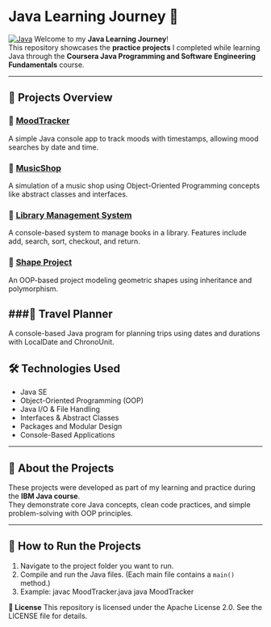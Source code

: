 # Java Learning Journey 🚀
[![Java](https://img.shields.io/badge/Java-ED8B00?style=for-the-badge&logo=java&logoColor=white)](https://www.oracle.com/java/)
Welcome to my **Java Learning Journey**!  
This repository showcases the **practice projects** I completed while learning Java through the **Coursera Java Programming and Software Engineering Fundamentals** course.

---

## 🧳 Projects Overview

### 🔹 [MoodTracker](./MoodTracker)
A simple Java console app to track moods with timestamps, allowing mood searches by date and time.

### 🔹 [MusicShop](./MusicShop)
A simulation of a music shop using Object-Oriented Programming concepts like abstract classes and interfaces.

### 🔹 [Library Management System](./LibraryManagementSystem)
A console-based system to manage books in a library. Features include add, search, sort, checkout, and return.

### 🔹 [Shape Project](./ShapeProject)
An OOP-based project modeling geometric shapes using inheritance and polymorphism.

###🔹 Travel Planner
---
A console-based Java program for planning trips using dates and durations with LocalDate and ChronoUnit.


## 🛠 Technologies Used
- Java SE
- Object-Oriented Programming (OOP)
- Java I/O & File Handling
- Interfaces & Abstract Classes
- Packages and Modular Design
- Console-Based Applications

---

## 🧪 About the Projects
These projects were developed as part of my learning and practice during the **IBM Java course**.  
They demonstrate core Java concepts, clean code practices, and simple problem-solving with OOP principles.

---

## 🚀 How to Run the Projects
1. Navigate to the project folder you want to run.
2. Compile and run the Java files. (Each main file contains a `main()` method.)
3. Example:
   javac MoodTracker.java
   java MoodTracker

   
  **📜 License**
This repository is licensed under the Apache License 2.0. See the LICENSE file for details.
